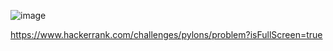 ![image](https://github.com/user-attachments/assets/d408356e-2bfc-47c5-98d8-5593aeedbd9a)

https://www.hackerrank.com/challenges/pylons/problem?isFullScreen=true
